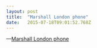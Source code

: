 ```yaml
---
layout: post 
title:  "Marshall London phone" 
date:   2015-07-18T09:01:52.768Z 
---
```


 &mdash;[Marshall London phone](https://www.marshallheadphones.com/mh_se_en/phones/london?ref=producthunt)
